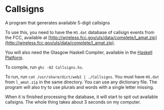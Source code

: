 # Callsigns
A program that generates available 5-digit callsigns

To use this, you need to have the `HS.dat` database of callsign events from the FCC, available at [http://wireless.fcc.gov/uls/data/complete/l_amat.zip](http://wireless.fcc.gov/uls/data/complete/l_amat.zip).

You will also need the Glasgow Haskell Compiler, available in the [Haskell Platform](https://www.haskell.org/platform/).

To compile, run `ghc -O2 Callsigns.hs`.

To run, run `cat /usr/share/dict/web2 | ./Callsigns`. You must have `HS.dat` from `l_amat.zip` in the same directory. You can use any dictionary file. The program will also try to use plurals and words with a single letter missing.

When it is finished processing the database, it will start to spit out available callsigns. The whole thing takes about 3 seconds on my computer.
